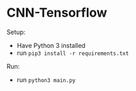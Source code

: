 # CNN-Tensorflow

Setup:
- Have Python 3 installed
- run `pip3 install -r requirements.txt`

Run:
- run `python3 main.py`
